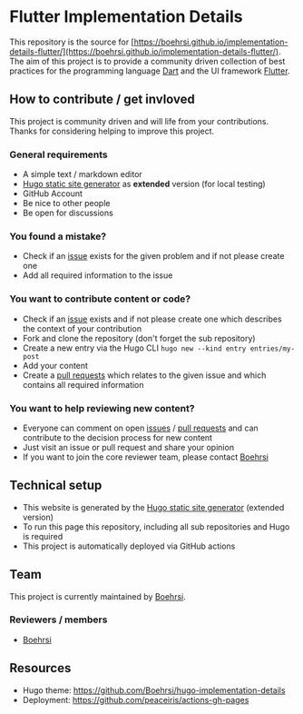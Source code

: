 # Flutter Implementation Details

This repository is the source for [https://boehrsi.github.io/implementation-details-flutter/](https://boehrsi.github.io/implementation-details-flutter/). The aim of this project is to provide a community driven collection of best practices for the programming language [Dart](https://dart.dev/) and the UI framework [Flutter](https://flutter.dev/).  

## How to contribute / get invloved

This project is community driven and will life from your contributions. Thanks for considering helping to improve this project.

### General requirements

- A simple text / markdown editor 
- [Hugo static site generator](https://gohugo.io/) as **extended** version (for local testing) 
- GitHub Account
- Be nice to other people
- Be open for discussions

### You found a mistake?

- Check if an [issue](https://github.com/Boehrsi/implementation-details-flutter/issues) exists for the given problem and if not please create one
- Add all required information to the issue

### You want to contribute content or code?

- Check if an [issue](https://github.com/Boehrsi/implementation-details-flutter/issues) exists and if not please create one which describes the context of your contribution
- Fork and clone the repository (don't forget the sub repository)
- Create a new entry via the Hugo CLI `hugo new --kind entry entries/my-post`
- Add your content
- Create a [pull requests](https://github.com/Boehrsi/implementation-details-flutter/pulls) which relates to the given issue and which contains all required information

### You want to help reviewing new content?

- Everyone can comment on open [issues](https://github.com/Boehrsi/implementation-details-flutter/issues) / [pull requests](https://github.com/Boehrsi/implementation-details-flutter/pulls) and can contribute to the decision process for new content
- Just visit an issue or pull request and share your opinion
- If you want to join the core reviewer team, please contact [Boehrsi](https://github.com/Boehrsi)  

## Technical setup

- This website is generated by the [Hugo static site generator](https://gohugo.io/) (extended version)
- To run this page this repository, including all sub repositories and Hugo is required
- This project is automatically deployed via GitHub actions

## Team 

This project is currently maintained by [Boehrsi](https://github.com/Boehrsi).

### Reviewers / members

- [Boehrsi](https://github.com/Boehrsi)

## Resources 

- Hugo theme: https://github.com/Boehrsi/hugo-implementation-details
- Deployment: https://github.com/peaceiris/actions-gh-pages
